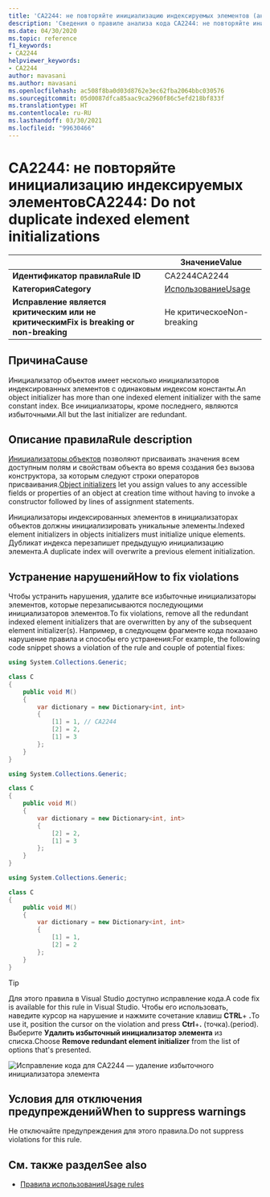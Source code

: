 ```yaml
---
title: 'CA2244: не повторяйте инициализацию индексируемых элементов (анализ кода)'
description: 'Сведения о правиле анализа кода CA2244: не повторяйте инициализацию индексируемых элементов'
ms.date: 04/30/2020
ms.topic: reference
f1_keywords:
- CA2244
helpviewer_keywords:
- CA2244
author: mavasani
ms.author: mavasani
ms.openlocfilehash: ac508f8ba0d03d8762e3ec62fba2064bbc030576
ms.sourcegitcommit: 05d0087dfca85aac9ca2960f86c5efd218bf833f
ms.translationtype: HT
ms.contentlocale: ru-RU
ms.lasthandoff: 03/30/2021
ms.locfileid: "99630466"
---
```

# <a name="ca2244-do-not-duplicate-indexed-element-initializations"></a><span data-ttu-id="be944-103">CA2244: не повторяйте инициализацию индексируемых элементов</span><span class="sxs-lookup"><span data-stu-id="be944-103">CA2244: Do not duplicate indexed element initializations</span></span>

| | <span data-ttu-id="be944-104">Значение</span><span class="sxs-lookup"><span data-stu-id="be944-104">Value</span></span> |
|-|-|
| <span data-ttu-id="be944-105">**Идентификатор правила**</span><span class="sxs-lookup"><span data-stu-id="be944-105">**Rule ID**</span></span> |<span data-ttu-id="be944-106">CA2244</span><span class="sxs-lookup"><span data-stu-id="be944-106">CA2244</span></span>|
| <span data-ttu-id="be944-107">**Категория**</span><span class="sxs-lookup"><span data-stu-id="be944-107">**Category**</span></span> |[<span data-ttu-id="be944-108">Использование</span><span class="sxs-lookup"><span data-stu-id="be944-108">Usage</span></span>](usage-warnings.md)|
| <span data-ttu-id="be944-109">**Исправление является критическим или не критическим**</span><span class="sxs-lookup"><span data-stu-id="be944-109">**Fix is breaking or non-breaking**</span></span> |<span data-ttu-id="be944-110">Не критическое</span><span class="sxs-lookup"><span data-stu-id="be944-110">Non-breaking</span></span>|

## <a name="cause"></a><span data-ttu-id="be944-111">Причина</span><span class="sxs-lookup"><span data-stu-id="be944-111">Cause</span></span>

<span data-ttu-id="be944-112">Инициализатор объектов имеет несколько инициализаторов индексированных элементов с одинаковым индексом константы.</span><span class="sxs-lookup"><span data-stu-id="be944-112">An object initializer has more than one indexed element initializer with the same constant index.</span></span> <span data-ttu-id="be944-113">Все инициализаторы, кроме последнего, являются избыточными.</span><span class="sxs-lookup"><span data-stu-id="be944-113">All but the last initializer are redundant.</span></span>

## <a name="rule-description"></a><span data-ttu-id="be944-114">Описание правила</span><span class="sxs-lookup"><span data-stu-id="be944-114">Rule description</span></span>

<span data-ttu-id="be944-115">[Инициализаторы объектов](../../../csharp/programming-guide/classes-and-structs/object-and-collection-initializers.md#object-initializers) позволяют присваивать значения всем доступным полям и свойствам объекта во время создания без вызова конструктора, за которым следуют строки операторов присваивания.</span><span class="sxs-lookup"><span data-stu-id="be944-115">[Object initializers](../../../csharp/programming-guide/classes-and-structs/object-and-collection-initializers.md#object-initializers) let you assign values to any accessible fields or properties of an object at creation time without having to invoke a constructor followed by lines of assignment statements.</span></span>

<span data-ttu-id="be944-116">Инициализаторы индексированных элементов в инициализаторах объектов должны инициализировать уникальные элементы.</span><span class="sxs-lookup"><span data-stu-id="be944-116">Indexed element initializers in objects initializers must initialize unique elements.</span></span> <span data-ttu-id="be944-117">Дубликат индекса перезапишет предыдущую инициализацию элемента.</span><span class="sxs-lookup"><span data-stu-id="be944-117">A duplicate index will overwrite a previous element initialization.</span></span>

## <a name="how-to-fix-violations"></a><span data-ttu-id="be944-118">Устранение нарушений</span><span class="sxs-lookup"><span data-stu-id="be944-118">How to fix violations</span></span>

<span data-ttu-id="be944-119">Чтобы устранить нарушения, удалите все избыточные инициализаторы элементов, которые перезаписываются последующими инициализаторов элементов.</span><span class="sxs-lookup"><span data-stu-id="be944-119">To fix violations, remove all the redundant indexed element initializers that are overwritten by any of the subsequent element initializer(s).</span></span> <span data-ttu-id="be944-120">Например, в следующем фрагменте кода показано нарушение правила и способы его устранения:</span><span class="sxs-lookup"><span data-stu-id="be944-120">For example, the following code snippet shows a violation of the rule and couple of potential fixes:</span></span>

```csharp
using System.Collections.Generic;

class C
{
    public void M()
    {
        var dictionary = new Dictionary<int, int>
        {
            [1] = 1, // CA2244
            [2] = 2,
            [1] = 3
        };
    }
}
```

```csharp
using System.Collections.Generic;

class C
{
    public void M()
    {
        var dictionary = new Dictionary<int, int>
        {
            [2] = 2,
            [1] = 3
        };
    }
}
```

```csharp
using System.Collections.Generic;

class C
{
    public void M()
    {
        var dictionary = new Dictionary<int, int>
        {
            [1] = 1,
            [2] = 2
        };
    }
}
```

> [!TIP]
> <span data-ttu-id="be944-121">Для этого правила в Visual Studio доступно исправление кода.</span><span class="sxs-lookup"><span data-stu-id="be944-121">A code fix is available for this rule in Visual Studio.</span></span> <span data-ttu-id="be944-122">Чтобы его использовать, наведите курсор на нарушение и нажмите сочетание клавиш **CTRL**+ **.**</span><span class="sxs-lookup"><span data-stu-id="be944-122">To use it, position the cursor on the violation and press **Ctrl**+**.**</span></span> <span data-ttu-id="be944-123">(точка).</span><span class="sxs-lookup"><span data-stu-id="be944-123">(period).</span></span> <span data-ttu-id="be944-124">Выберите **Удалить избыточный инициализатор элемента** из списка.</span><span class="sxs-lookup"><span data-stu-id="be944-124">Choose **Remove redundant element initializer** from the list of options that's presented.</span></span>
>
> ![Исправление кода для CA2244 — удаление избыточного инициализатора элемента](media/ca2244-codefix.png)

## <a name="when-to-suppress-warnings"></a><span data-ttu-id="be944-126">Условия для отключения предупреждений</span><span class="sxs-lookup"><span data-stu-id="be944-126">When to suppress warnings</span></span>

<span data-ttu-id="be944-127">Не отключайте предупреждения для этого правила.</span><span class="sxs-lookup"><span data-stu-id="be944-127">Do not suppress violations for this rule.</span></span>

## <a name="see-also"></a><span data-ttu-id="be944-128">См. также раздел</span><span class="sxs-lookup"><span data-stu-id="be944-128">See also</span></span>

- [<span data-ttu-id="be944-129">Правила использования</span><span class="sxs-lookup"><span data-stu-id="be944-129">Usage rules</span></span>](usage-warnings.md)
